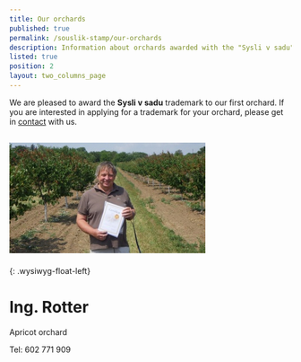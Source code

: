 ```yaml
---
title: Our orchards
published: true
permalink: /souslik-stamp/our-orchards
description: Information about orchards awarded with the "Sysli v sadu" trademark
listed: true
position: 2
layout: two_columns_page
---
```

We are pleased to award the **Sysli v sadu** trademark to our first orchard. If you are interested in applying for a trademark for your orchard, please get in [contact](/about-us/contacts) with us.

## ![](/media/rimg0370_310.jpg)

{: .wysiwyg-float-left}

<div class="clearfix"></div>

# Ing. Rotter

Apricot orchard

Tel: 602 771 909

<div class="clearfix"></div>
